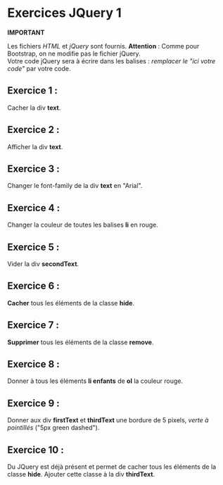 # Exercices JQuery 1
**IMPORTANT**

Les fichiers *HTML* et *jQuery* sont fournis. **Attention** : Comme pour Bootstrap, on ne modifie pas le fichier jQuery.  
Votre code jQuery sera à écrire dans les balises : *remplacer le "ici votre code"* par votre code.

## Exercice 1 :
Cacher la div **text**.


## Exercice 2 :
Afficher la div **text**.


## Exercice 3 :
Changer le font-family de la div **text** en "Arial".


## Exercice 4 :
Changer la couleur de toutes les balises **li** en rouge.


## Exercice 5 :
Vider la div **secondText**.


## Exercice 6 :
**Cacher** tous les éléments de la classe **hide**.


## Exercice 7 :
**Supprimer** tous les éléments de la classe **remove**.


## Exercice 8 :
Donner à tous les éléments **li enfants** de **ol** la couleur rouge.


## Exercice 9 :
Donner aux div **firstText** et **thirdText** une bordure de 5 pixels, *verte à pointillés* ("5px green dashed").


## Exercice 10 :
Du JQuery est déjà présent et permet de cacher tous les éléments de la classe **hide**. Ajouter cette classe à la div **thirdText**.

